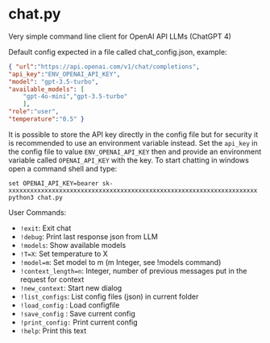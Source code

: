 # chat.py
Very simple command line client for OpenAI API LLMs (ChatGPT 4)

Default config expected in a file called chat_config.json, example:
```json
{ "url":"https://api.openai.com/v1/chat/completions",
"api_key":"ENV_OPENAI_API_KEY",
"model": "gpt-3.5-turbo",
"available_models": [
    "gpt-4o-mini","gpt-3.5-turbo"
    ],
"role":"user",
"temperature":"0.5" }
```
It is possible to store the API key directly in the config file but for security it is recommended to use an environment variable instead.
Set the `api_key` in the config file to value `ENV_OPENAI_API_KEY` then and provide an environment variable called `OPENAI_API_KEY` with the key.
To start chatting  in windows open a command shell and type:
```
set OPENAI_API_KEY=bearer sk-xxxxxxxxxxxxxxxxxxxxxxxxxxxxxxxxxxxxxxxxxxxxxxxxxxxxxxxxxxxxxxxxxxxxx
python3 chat.py
```


User Commands:
 - `!exit`:   Exit chat
 - `!debug`:   Print last response json from LLM
 - `!models`:  Show available models
 - `!T=X`:       Set temperature to X
 - `!model=m`:   Set model to m (m Integer, see !models command)
 - `!context_length=n`: Integer, number of previous messages put in the request for context
 - `!new_context`: Start new dialog
 - `!list_configs`: List config files (json) in current folder
 - `!load_config` <filename>:    Load configfile
 - `!save_config` <filename>:    Save current config 
 - `!print_config:` Print current config
 - `!help`:      Print this text

